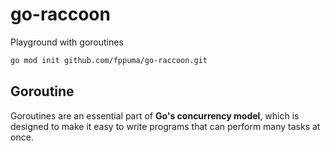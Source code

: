 # go-raccoon
Playground with goroutines

```bash
go mod init github.com/fppuma/go-raccoon.git
```

## Goroutine
Goroutines are an essential part of **Go's concurrency model**, 
which is designed to make it easy to write programs that can perform many tasks at once.